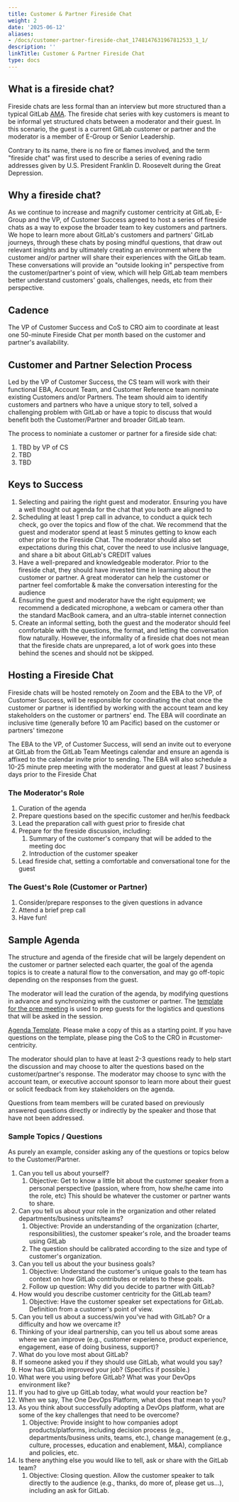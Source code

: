 ```yaml
---
title: Customer & Partner Fireside Chat
weight: 2
date: '2025-06-12'
aliases:
- /docs/customer-partner-fireside-chat_1748147631967812533_1_1/
description: ''
linkTitle: Customer & Partner Fireside Chat
type: docs
---
```


## What is a fireside chat?

Fireside chats are less formal than an interview but more structured than a typical GitLab [AMA](/handbook/communication/ask-me-anything/). The fireside chat series with key customers is meant to be informal yet structured chats between a moderator and their guest. In this scenario, the guest is a current GitLab customer or partner and the moderator is a member of E-Group or Senior Leadership.

Contrary to its name, there is no fire or flames involved, and the term "fireside chat" was first used to describe a series of evening radio addresses given by U.S. President Franklin D. Roosevelt during the Great Depression.

## Why a fireside chat?

As we continue to increase and magnify customer centricity at GitLab, E-Group and the VP, of Customer Success agreed to host a series of fireside chats as a way to expose the broader team to key customers and partners. We hope to learn more about GitLab's customers and partners' GitLab journeys, through these chats by posing mindful questions, that draw out relevant insights and by ultimately creating an environment where the customer and/or partner will share their experiences with the GitLab team. These conversations will provide an "outside looking in" perspective from the customer/partner's point of view, which will help GitLab team members better understand customers' goals, challenges, needs, etc from their perspective.

## Cadence

The VP of Customer Success and CoS to CRO aim to coordinate at least one 50-minute Fireside Chat per month based on the customer and partner's availability.

## Customer and Partner Selection Process

Led by the VP of Customer Success, the CS team will work with their functional EBA, Account Team, and Customer Reference team nominate existing Customers and/or Partners. The team should aim to identify customers and partners who have a unique story to tell, solved a challenging problem with GitLab or have a topic to discuss that would benefit both the Customer/Partner and broader GitLab team.

The process to nominiate a customer or partner for a fireside side chat:

1. TBD by VP of CS
1. TBD
1. TBD

## Keys to Success

1. Selecting and pairing the right guest and moderator. Ensuring you have a well thought out agenda for the chat that you both are aligned to
1. Scheduling at least 1 prep call in advance, to conduct a quick tech check, go over the topics and flow of the chat. We recommend that the guest and moderator spend at least 5 minutes getting to know each other prior to the Fireside Chat. The moderator should also set expectations during this chat, cover the need to use inclusive language, and share a bit about GitLab's CREDIT values
1. Have a well-prepared and knowledgeable moderator. Prior to the fireside chat, they should have invested time in learning about the customer or partner. A great moderator can help the customer or partner feel comfortable & make the conversation interesting for the audience
1. Ensuring the guest and moderator have the right equipment; we recommend a dedicated microphone, a webcam or camera other than the standard MacBook camera, and an ultra-stable internet connection
1. Create an informal setting, both the guest and the moderator should feel comfortable with the questions, the format, and letting the conversation flow naturally. However, the informality of a fireside chat does not mean that the fireside chats are unprepared, a lot of work goes into these behind the scenes and should not be skipped.

## Hosting a Fireside Chat

Fireside chats will be hosted remotely on Zoom and the EBA to the VP, of Customer Success, will be responsible for coordinating the chat once the customer or partner is identified by working with the account team and key stakeholders on the customer or partners' end. The EBA will coordinate an inclusive time (generally before 10 am Pacific) based on the customer or partners' timezone

The EBA to the VP, of Customer Success, will send an invite out to everyone at GitLab from the GitLab Team Meetings calendar and ensure an agenda is affixed to the calendar invite prior to sending. The EBA will also schedule a 10-25 minute prep meeting with the moderator and guest at least 7 business days prior to the Fireside Chat

### The Moderator's Role

1. Curation of the agenda
1. Prepare questions based on the specific customer and her/his feedback
1. Lead the preparation call with guest prior to fireside chat
1. Prepare for the fireside discussion, including:
    1. Summary of the customer's company that will be added to the meeting doc
    1. Introduction of the customer speaker
1. Lead fireside chat, setting a comfortable and conversational tone for the guest

### The Guest's Role (Customer or Partner)

1. Consider/prepare responses to the given questions in advance
1. Attend a brief prep call
1. Have fun!

## Sample Agenda

The structure and agenda of the fireside chat will be largely dependent on the customer or partner selected each quarter, the goal of the agenda topics is to create a natural flow to the conversation, and may go off-topic depending on the responses from the guest.

The moderator will lead the curation of the agenda, by modifying questions in advance and synchronizing with the customer or partner. The [template for the prep meeting](https://docs.google.com/document/d/1YmqsXDj_v7lNoJZ5ODWUWqXvCxDR2-Ru0f9aholRqbY/edit#) is used to prep guests for the logistics and questions that will be asked in the session.

[Agenda Template](https://docs.google.com/document/d/1UB7UlnqHUZedeYB_J_syXuoIaTFHl5nrk0Id42uo2SU/edit?usp=sharing). Please make a copy of this as a starting point. If you have questions on the template, please ping the CoS to the CRO in #customer-centricity.

The moderator should plan to have at least 2-3 questions ready to help start the discussion and may choose to alter the questions based on the customer/partner's response. The moderator may choose to sync with the account team, or executive account sponsor to learn more about their guest or solicit feedback from key stakeholders on the agenda.

Questions from team members will be curated based on previously answered questions directly or indirectly by the speaker and those that have not been addressed.

### Sample Topics / Questions

As purely an example, consider asking any of the questions or topics below to the Customer/Partner.

1. Can you tell us about yourself?
    1. Objective: Get to know a little bit about the customer speaker from a personal perspective (passion, where from, how she/he came into the role, etc) This should be whatever the customer or partner wants to share.
1. Can you tell us about your role in the organization and other related departments/business units/teams?
    1. Objective: Provide an understanding of the organization (charter, responsibilities), the customer speaker's role, and the broader teams using GitLab
    1. The question should be calibrated according to the size and type of customer's organization.
1. Can you tell us about the your business goals?
    1. Objective: Understand the customer's unique goals to the team has context on how GitLab contributes or relates to these goals.
    1. Follow up question: Why did you decide to partner with GitLab?
1. How would you describe customer centricity for the GitLab team?
    1. Objective: Have the customer speaker set expectations for GitLab. Definition from a customer's point of view.
1. Can you tell us about a success/win you've had with GitLab? Or a difficulty and how we overcame it?
1. Thinking of your ideal partnership, can you tell us about some areas where we can improve (e.g., customer experience, product experience, engagement, ease of doing business, support)?
1. What do you love most about GitLab?
1. If someone asked you if they should use GitLab, what would you say?
1. How has GitLab improved your job? (Specifics if possible.)
1. What were you using before GitLab? What was your DevOps environment like?
1. If you had to give up GitLab today, what would your reaction be?
1. When we say, The One DevOps Platform, what does that mean to you?
1. As you think about successfully adopting a DevOps platform, what are some of the key challenges that need to be overcome?
    1. Objective: Provide insight to how companies adopt products/platforms, including decision process (e.g., departments/business units, teams, etc.), change management (e.g., culture, processes, education and enablement, M&A), compliance and policies, etc.
1. Is there anything else you would like to tell, ask or share with the GitLab team?
    1. Objective: Closing question. Allow the customer speaker to talk directly to the audience (e.g., thanks, do more of, please get us…), including an ask for GitLab.

